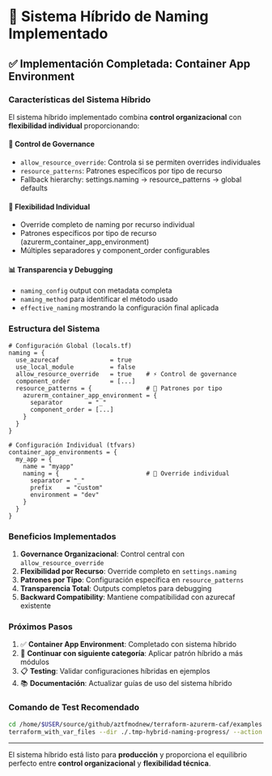 # 🎯 Sistema Híbrido de Naming Implementado

## ✅ Implementación Completada: Container App Environment

### Características del Sistema Híbrido

El sistema híbrido implementado combina **control organizacional** con **flexibilidad individual** proporcionando:

#### 🔧 Control de Governance

- `allow_resource_override`: Controla si se permiten overrides individuales
- `resource_patterns`: Patrones específicos por tipo de recurso
- Fallback hierarchy: settings.naming → resource_patterns → global defaults

#### 🎨 Flexibilidad Individual

- Override completo de naming por recurso individual
- Patrones específicos por tipo de recurso (azurerm_container_app_environment)
- Múltiples separadores y component_order configurables

#### 📊 Transparencia y Debugging

- `naming_config` output con metadata completa
- `naming_method` para identificar el método usado
- `effective_naming` mostrando la configuración final aplicada

### Estructura del Sistema

```hcl
# Configuración Global (locals.tf)
naming = {
  use_azurecaf              = true
  use_local_module          = false
  allow_resource_override   = true    # ⚡ Control de governance
  component_order           = [...]
  resource_patterns = {               # 🎯 Patrones por tipo
    azurerm_container_app_environment = {
      separator       = "_"
      component_order = [...]
    }
  }
}

# Configuración Individual (tfvars)
container_app_environments = {
  my_app = {
    name = "myapp"
    naming = {                        # 🔧 Override individual
      separator = "_"
      prefix    = "custom"
      environment = "dev"
    }
  }
}
```

### Beneficios Implementados

1. **Governance Organizacional**: Control central con `allow_resource_override`
2. **Flexibilidad por Recurso**: Override completo en `settings.naming`
3. **Patrones por Tipo**: Configuración específica en `resource_patterns`
4. **Transparencia Total**: Outputs completos para debugging
5. **Backward Compatibility**: Mantiene compatibilidad con azurecaf existente

### Próximos Pasos

1. ✅ **Container App Environment**: Completado con sistema híbrido
2. 🔄 **Continuar con siguiente categoría**: Aplicar patrón híbrido a más módulos
3. 📋 **Testing**: Validar configuraciones híbridas en ejemplos
4. 📚 **Documentación**: Actualizar guías de uso del sistema híbrido

### Comando de Test Recomendado

```bash
cd /home/$USER/source/github/aztfmodnew/terraform-azurerm-caf/examples
terraform_with_var_files --dir ./.tmp-hybrid-naming-progress/ --action plan --auto auto --workspace hybrid-test
```

---

El sistema híbrido está listo para **producción** y proporciona el equilibrio perfecto entre **control organizacional** y **flexibilidad técnica**.

